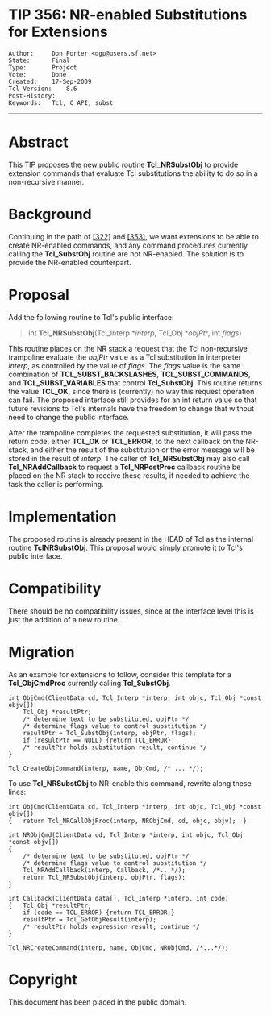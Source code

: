 # TIP 356: NR-enabled Substitutions for Extensions
	Author:		Don Porter <dgp@users.sf.net>
	State:		Final
	Type:		Project
	Vote:		Done
	Created:	17-Sep-2009
	Tcl-Version:	8.6
	Post-History:
	Keywords:	Tcl, C API, subst
-----

# Abstract

This TIP proposes the new public routine **Tcl\_NRSubstObj** to provide
extension commands that evaluate Tcl substitutions the ability to do so in a
non-recursive manner.

# Background 

Continuing in the path of [[322]](322.md) and [[353]](353.md), we want extensions to be able to
create NR-enabled commands, and any command procedures currently calling the
**Tcl\_SubstObj** routine are not NR-enabled.  The solution is to provide the
NR-enabled counterpart.

# Proposal

Add the following routine to Tcl's public interface:

   > int **Tcl\_NRSubstObj**\(Tcl\_Interp \*_interp_, Tcl\_Obj \*_objPtr_,
     int _flags_\)

This routine places on the NR stack a request that the Tcl non-recursive
trampoline evaluate the _objPtr_ value as a Tcl substitution in interpreter
_interp_, as controlled by the value of _flags_.  The _flags_ value is
the same combination of **TCL\_SUBST\_BACKSLASHES**, **TCL\_SUBST\_COMMANDS**,
and **TCL\_SUBST\_VARIABLES** that control **Tcl\_SubstObj**.  This routine
returns the value **TCL\_OK**, since there is \(currently\) no way this request
operation can fail.  The proposed interface still provides for an int return
value so that future revisions to Tcl's internals have the freedom to change
that without need to change the public interface.

After the trampoline completes the requested substitution, it will pass the
return code, either **TCL\_OK** or **TCL\_ERROR**, to the next callback on
the NR-stack, and either the result of the substitution or the error message
will be stored in the result of _interp_. The caller of **Tcl\_NRSubstObj**
may also call **Tcl\_NRAddCallback** to request a **Tcl\_NRPostProc**
callback routine be placed on the NR stack to receive these results, if needed
to achieve the task the caller is performing.

# Implementation

The proposed routine is already present in the HEAD of Tcl as the internal
routine **TclNRSubstObj**.  This proposal would simply promote it to Tcl's
public interface.

# Compatibility

There should be no compatibility issues, since at the interface level this is
just the addition of a new routine.

# Migration

As an example for extensions to follow, consider this template for a
**Tcl\_ObjCmdProc** currently calling **Tcl\_SubstObj**.

	int ObjCmd(ClientData cd, Tcl_Interp *interp, int objc, Tcl_Obj *const objv[])
	    Tcl_Obj *resultPtr;
	    /* determine text to be substituted, objPtr */
	    /* determine flags value to control substitution */
	    resultPtr = Tcl_SubstObj(interp, objPtr, flags);
	    if (resultPtr == NULL) {return TCL_ERROR}
	    /* resultPtr holds substitution result; continue */
	}
	
	Tcl_CreateObjCommand(interp, name, ObjCmd, /* ... */);

To use **Tcl\_NRSubstObj** to NR-enable this command, rewrite along these
lines:

	int ObjCmd(ClientData cd, Tcl_Interp *interp, int objc, Tcl_Obj *const objv[])
	{   return Tcl_NRCallObjProc(interp, NRObjCmd, cd, objc, objv);  }
	
	int NRObjCmd(ClientData cd, Tcl_Interp *interp, int objc, Tcl_Obj *const objv[])
	{   
	    /* determine text to be substituted, objPtr */
	    /* determine flags value to control substitution */
	    Tcl_NRAddCallback(interp, Callback, /*...*/);
	    return Tcl_NRSubstObj(interp, objPtr, flags);
	}
	
	int Callback(ClientData data[], Tcl_Interp *interp, int code)
	{   Tcl_Obj *resultPtr;
	    if (code == TCL_ERROR) {return TCL_ERROR;}
	    resultPtr = Tcl_GetObjResult(interp);
	    /* resultPtr holds expression result; continue */
	}
	
	Tcl_NRCreateCommand(interp, name, ObjCmd, NRObjCmd, /*...*/);

# Copyright

This document has been placed in the public domain.

